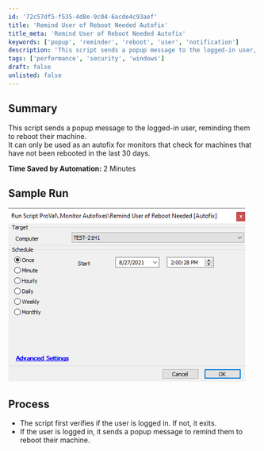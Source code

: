 ```yaml
---
id: '72c57df5-f535-4d8e-9c04-6acde4c93aef'
title: 'Remind User of Reboot Needed Autofix'
title_meta: 'Remind User of Reboot Needed Autofix'
keywords: ['popup', 'reminder', 'reboot', 'user', 'notification']
description: 'This script sends a popup message to the logged-in user, reminding them to reboot their machine if it has not been rebooted in the last 30 days. It is ideal for monitors that check machine uptime and require user action to maintain performance.'
tags: ['performance', 'security', 'windows']
draft: false
unlisted: false
---
```


## Summary

This script sends a popup message to the logged-in user, reminding them to reboot their machine.  
It can only be used as an autofix for monitors that check for machines that have not been rebooted in the last 30 days.  

**Time Saved by Automation:** 2 Minutes

## Sample Run

![Sample Run](../../../static/img/Remind-User-of-Reboot-Needed-Autofix/image_1.png)

## Process

- The script first verifies if the user is logged in. If not, it exits.
- If the user is logged in, it sends a popup message to remind them to reboot their machine.



